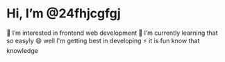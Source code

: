 #  Hi, I’m @24fhjcgfgj
👀 I’m interested in frontend web development
🌱 I’m currently learning that so easyly
😄 well I'm getting best in developing
⚡ it is fun know that knowledge
